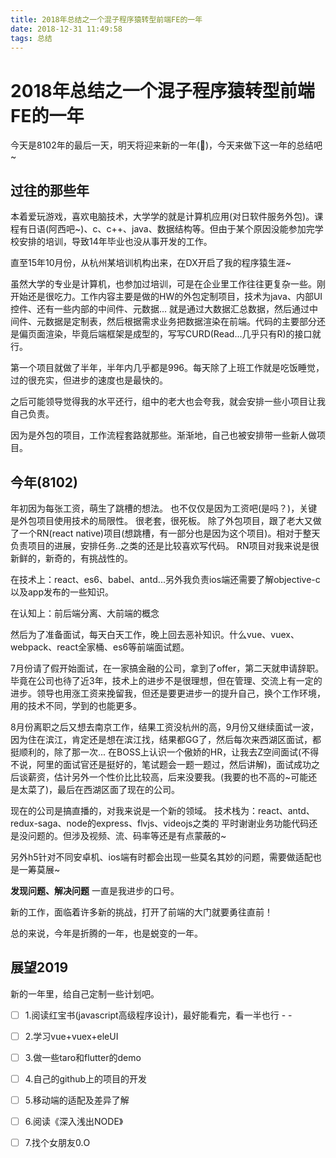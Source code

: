 ```yaml
---
title: 2018年总结之一个混子程序猿转型前端FE的一年
date: 2018-12-31 11:49:58
tags: 总结
---
```

# 2018年总结之一个混子程序猿转型前端FE的一年

今天是8102年的最后一天，明天将迎来新的一年(🐖)，今天来做下这一年的总结吧~

## 过往的那些年

本着爱玩游戏，喜欢电脑技术，大学学的就是计算机应用(对日软件服务外包)。课程有日语(阿西吧~)、c、c++、java、数据结构等。但由于某个原因没能参加完学校安排的培训，导致14年毕业也没从事开发的工作。

直至15年10月份，从杭州某培训机构出来，在DX开启了我的程序猿生涯~

虽然大学的专业是计算机，也参加过培训，可是在企业里工作往往更复杂一些。刚开始还是很吃力。工作内容主要是做的HW的外包定制项目，技术为java、内部UI控件、还有一些内部的中间件、元数据...
就是通过大数据汇总数据，然后通过中间件、元数据是定制表，然后根据需求业务把数据渲染在前端。代码的主要部分还是偏页面渲染，毕竟后端框架是成型的，写写CURD(Read...几乎只有R)的接口就行。

第一个项目就做了半年，半年内几乎都是996。每天除了上班工作就是吃饭睡觉，过的很充实，但进步的速度也是最快的。

之后可能领导觉得我的水平还行，组中的老大也会夸我，就会安排一些小项目让我自己负责。

因为是外包的项目，工作流程套路就那些。渐渐地，自己也被安排带一些新人做项目。

## 今年(8102)
年初因为每张工资，萌生了跳槽的想法。
也不仅仅是因为工资吧(是吗？)，关键是外包项目使用技术的局限性。
很老套，很死板。
除了外包项目，跟了老大又做了一个RN(react native)项目(想跳槽，有一部分也是因为这个项目)。相对于整天负责项目的进展，安排任务..之类的还是比较喜欢写代码。
RN项目对我来说是很新鲜的，新奇的，有挑战性的。

在技术上：react、es6、babel、antd...另外我负责ios端还需要了解objective-c以及app发布的一些知识。

在认知上：前后端分离、大前端的概念

然后为了准备面试，每天白天工作，晚上回去恶补知识。什么vue、vuex、webpack、react全家桶、es6等前端面试题。

7月份请了假开始面试，在一家搞金融的公司，拿到了offer，第二天就申请辞职。毕竟在公司也待了近3年，技术上的进步不是很理想，但在管理、交流上有一定的进步。领导也用涨工资来挽留我，但还是要更进步一的提升自己，换个工作环境，用的技术不同，学到的也能更多。

8月份离职之后又想去南京工作，结果工资没杭州的高，9月份又继续面试一波，因为住在滨江，肯定还是想在滨江找，结果都GG了，然后每次来西湖区面试，都挺顺利的，除了那一次...
在BOSS上认识一个傲娇的HR，让我去Z空间面试(不得不说，阿里的面试官还是挺好的，笔试题会一题一题过，然后讲解)，面试成功之后谈薪资，估计另外一个性价比比较高，后来没要我。(我要的也不高的~可能还是太菜了)，最后在西湖区面了现在的公司。

现在的公司是搞直播的，对我来说是一个新的领域。
技术栈为：react、antd、redux-saga、node的express、flvjs、videojs之类的 平时谢谢业务功能代码还是没问题的。但涉及视频、流、码率等还是有点蒙蔽的~

另外h5针对不同安卓机、ios端有时都会出现一些莫名其妙的问题，需要做适配也是一筹莫展~

**发现问题、解决问题** 一直是我进步的口号。

新的工作，面临着许多新的挑战，打开了前端的大门就要勇往直前！

总的来说，今年是折腾的一年，也是蜕变的一年。

## 展望2019

新的一年里，给自己定制一些计划吧。

- [ ] 1.阅读红宝书(javascript高级程序设计)，最好能看完，看一半也行 - -
- [ ] 2.学习vue+vuex+eleUI
- [ ] 3.做一些taro和flutter的demo
- [ ] 4.自己的github上的项目的开发
- [ ] 5.移动端的适配及差异了解
- [ ] 6.阅读《深入浅出NODE》
- [ ] 7.找个女朋友0.O





